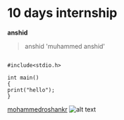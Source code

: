 # 10 days internship 
**anshid**
>anshid
'muhammed anshid'
```

#include<stdio.h>

int main()
{
print("hello");
}
```
[mohammedroshankr](https://www.github.com/mohammedroshankr)
 	![alt text](image.jpg)
